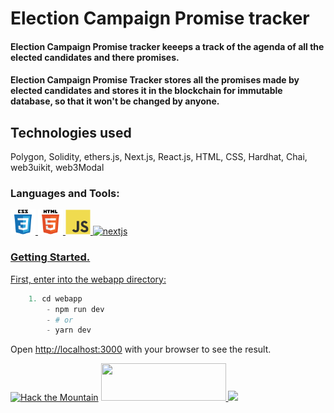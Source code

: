 # Election Campaign Promise tracker

#### Election Campaign Promise tracker keeeps a track of the agenda of all the elected candidates and there promises.

#### Election Campaign Promise Tracker stores all the promises made by elected candidates and stores it in the blockchain for immutable database, so that it won't be changed by anyone.

## Technologies used
Polygon, Solidity, ethers.js, Next.js, React.js, HTML, CSS, Hardhat, Chai, web3uikit, web3Modal

<h3 align="left">Languages and Tools:</h3>
<p align="left"> <a href="https://www.w3schools.com/css/" target="_blank" rel="noreferrer"> <img src="https://raw.githubusercontent.com/devicons/devicon/master/icons/css3/css3-original-wordmark.svg" alt="css3" width="40" height="40"/> </a>  <a href="https://www.w3.org/html/" target="_blank" rel="noreferrer"> <img src="https://raw.githubusercontent.com/devicons/devicon/master/icons/html5/html5-original-wordmark.svg" alt="html5" width="40" height="40"/> </a> <a href="https://developer.mozilla.org/en-US/docs/Web/JavaScript" target="_blank" rel="noreferrer"> <img src="https://raw.githubusercontent.com/devicons/devicon/master/icons/javascript/javascript-original.svg" alt="javascript" width="40" height="40"/> </a>  <a href="https://nextjs.org/" target="_blank" rel="noreferrer"> <img src="https://cdn.worldvectorlogo.com/logos/nextjs-2.svg" alt="nextjs" width="40" height="40"/> </p>

### Getting Started.

First, enter into the webapp directory:

```python
    1. cd webapp
        - npm run dev
        - # or
        - yarn dev
```

Open [http://localhost:3000](http://localhost:3000) with your browser to see the result.
    
<p align="left"> <a href="https://www.hackthemountain.tech/"> <img src="https://static.wixstatic.com/media/b21544_d39286c28cd542fcac93cdc1f227d9c3~mv2.png/v1/fill/w_77,h_35,al_c,q_85,usm_0.66_1.00_0.01,enc_auto/b21544_d39286c28cd542fcac93cdc1f227d9c3~mv2.png" alt='Hack the Mountain' width="auto" height="60" /></a> <a href="https://polygon.technology/"> <img src="https://faucet.polygon.technology/img/navbar-logo.a9775f2d.svg" width="200" height="60" /> </a> <a href="https://learnweb3.io/"> <img src="https://learnweb3.io/brand/logo-blue.png" width="auto" height="60" /> </a> </p>


